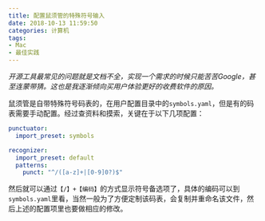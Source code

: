 ```yaml
---
title: 配置鼠须管的特殊符号输入
date: 2018-10-13 11:59:50
categories: 计算机
tags:
- Mac
- 最佳实践
---
```

*开源工具最常见的问题就是文档不全，实现一个需求的时候只能苦苦Google，甚至连蒙带猜。这也是我逐渐倾向买用户体验更好的收费软件的原因。*

鼠须管是自带特殊符号码表的，在用户配置目录中的`symbols.yaml`，但是有的码表需要手动配置。经过查资料和摸索，关键在于以下几项配置：

```yaml
punctuator:
  import_preset: symbols

recognizer:
  import_preset: default
  patterns:
    punct: "^/([a-z]+|[0-9]0?)$"
```

然后就可以通过`【/】+【编码】`的方式显示符号备选项了，具体的编码可以到`symbols.yaml`里看，当然一般为了方便定制该码表，会复制并重命名该文件，然后上述的配置项里也要做相应的修改。
